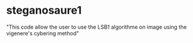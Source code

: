 # steganosaure1
"This code allow the user to use the LSB1 algorithme on image using the vigenere's cybering method"
